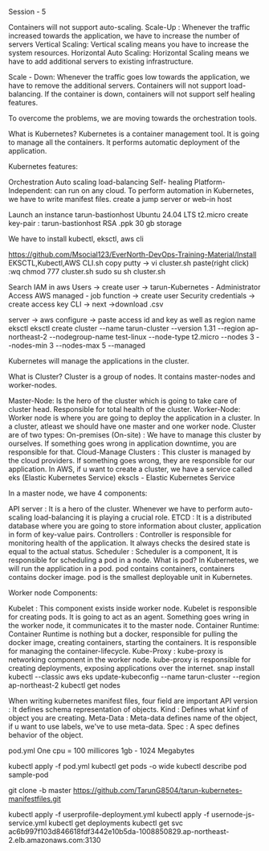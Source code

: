 Session - 5

Containers will not support auto-scaling. Scale-Up : Whenever the traffic increased towards the application, we have to increase the number of servers Vertical Scaling: Vertical scaling means you have to increase the system resources. Horizontal Auto Scaling: Horizontal Scaling means we have to add additional servers to existing infrastructure.

Scale - Down: Whenever the traffic goes low towards the application, we have to remove the additional servers. Containers will not support load-balancing. If the container is down, containers will not support self healing features.

To overcome the problems, we are moving towards the orchestration tools.

What is Kubernetes? Kubernetes is a container management tool. It is going to manage all the containers. It performs automatic deployment of the application.

Kubernetes features:

Orchestration
Auto scaling
load-balancing
Self- healing
Platform-Independent: can run on any cloud.
To perform automation in Kubernetes, we have to write manifest files. create a jump server or web-in host

Launch an instance tarun-bastionhost Ubuntu 24.04 LTS t2.micro create key-pair : tarun-bastionhost RSA .ppk 30 gb storage

We have to install kubectl, eksctl, aws cli

https://github.com/Msocial123/EverNorth-DevOps-Training-Material/Install EKSCTL,Kubectl,AWS CLI.sh copy putty -> vi cluster.sh paste(right click) :wq chmod 777 cluster.sh sudo su sh cluster.sh

Search IAM in aws Users -> create user -> tarun-Kubernetes - Administrator Access AWS managed - job function -> create user Security credentials -> create access key CLI -> next ->download .csv

server -> aws configure -> paste access id and key as well as region name eksctl eksctl create cluster --name tarun-cluster --version 1.31 --region ap-northeast-2 --nodegroup-name test-linux --node-type t2.micro --nodes 3 --nodes-min 3 --nodes-max 5 --managed

Kubernetes will manage the applications in the cluster.

What is Cluster? Cluster is a group of nodes. It contains master-nodes and worker-nodes.

Master-Node: Is the hero of the cluster which is going to take care of cluster head. Responsible for total health of the cluster. Worker-Node: Worker node is where you are going to deploy the application in a cluster. In a cluster, atleast we should have one master and one worker node. Cluster are of two types: On-premises (On-site) : We have to manage this cluster by ourselves. If something goes wrong in application downtime, you are responsible for that. Cloud-Manage Clusters : This cluster is managed by the cloud providers. If something goes wrong, they are responsible for our application. In AWS, if u want to create a cluster, we have a service called eks (Elastic Kubernetes Service) ekscls - Elastic Kubernetes Service

In a master node, we have 4 components:

API server : It is a hero of the cluster. Whenever we have to perform auto-scaling load-balancing it is playing a crucial role.
ETCD : It is a distributed database where you are going to store information about cluster, application in form of key-value pairs.
Controllers : Controller is responsible for monitoring health of the application. It always checks the desired state is equal to the actual status.
Scheduler : Scheduler is a component, It is responsible for scheduling a pod in a node.
What is pod? In Kubernetes, we will run the application in a pod. pod contains containers, containers contains docker image. pod is the smallest deployable unit in Kubernetes.

Worker node Components:

Kubelet : This component exists inside worker node. Kubelet is responsible for creating pods. It is going to act as an agent. Something goes wring in the worker node, it communicates it to the master node.
Container Runtime: Container Runtime is nothing but a docker, responsible for pulling the docker image, creating containers, starting the containers. It is responsible for managing the container-lifecycle.
Kube-Proxy : kube-proxy is networking component in the worker node. kube-proxy is responsible for creating deployments, exposing applications over the internet.
snap install kubectl --classic aws eks update-kubeconfig --name tarun-cluster --region ap-northeast-2 kubectl get nodes

When writing kubernetes manifest files, four field are important API version : It defines schema representation of objects. Kind : Defines what kinf of object you are creating. Meta-Data : Meta-data defines name of the object, if u want to use labels, we've to use meta-data. Spec : A spec defines behavior of the object.

pod.yml One cpu = 100 millicores 1gb - 1024 Megabytes

kubectl apply -f pod.yml kubectl get pods -o wide kubectl describe pod sample-pod

git clone -b master https://github.com/TarunG8504/tarun-kubernetes-manifestfiles.git

kubectl apply -f userprofile-deployment.yml kubectl apply -f usernode-js-service.yml kubectl get deployments kubectl get svc ac6b997f103d846618fdf3442e10b5da-1008850829.ap-northeast-2.elb.amazonaws.com:3130
